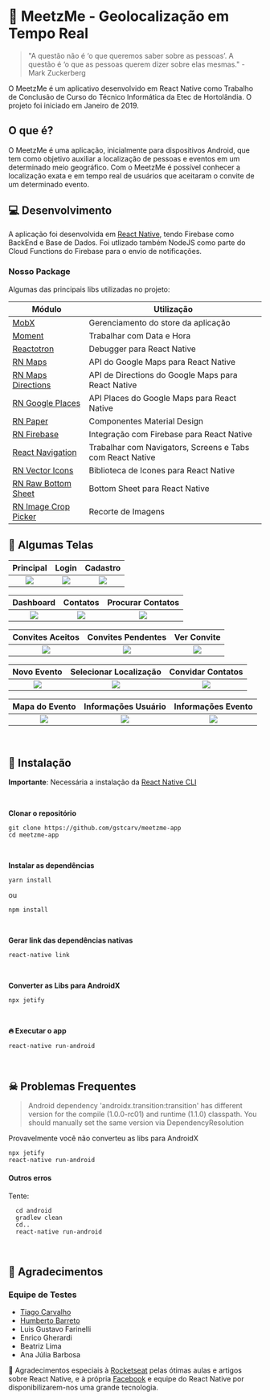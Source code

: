 # 📱 MeetzMe - Geolocalização em Tempo Real

>"A questão não é ‘o que queremos saber sobre as pessoas’. A questão é ‘o que as pessoas querem dizer sobre elas mesmas." - Mark Zuckerberg

O MeetzMe é um aplicativo desenvolvido em React Native como Trabalho de Conclusão de Curso do Técnico Informática da Etec de Hortolândia. O projeto foi iniciado em Janeiro de 2019.

## O que é?

O MeetzMe é uma aplicação, inicialmente para dispositivos Android, que tem como objetivo auxiliar a localização de pessoas e eventos em um determinado meio geográfico. Com o MeetzMe é possível conhecer a localização exata e em tempo real de usuários que aceitaram o convite de um determinado evento.

## 💻 Desenvolvimento

A aplicação foi desenvolvida em [React Native](https://facebook.github.io/react-native/), tendo Firebase como BackEnd e Base de Dados. Foi utlizado também NodeJS como parte do Cloud Functions do Firebase para o envio de notificações.

### Nosso Package
Algumas das principais libs utilizadas no projeto:

| Módulo | Utilização |
| ------------- | ------------- |
| [MobX](https://github.com/mobxjs/mobx) | Gerenciamento do store da aplicação  |
| [Moment](https://github.com/moment/moment) | Trabalhar com Data e Hora  |
| [Reactotron](https://github.com/infinitered/reactotron) | Debugger para React Native  |
| [RN Maps](https://github.com/react-native-community/react-native-maps)  | API do Google Maps para React Native  |
| [RN Maps Directions](https://github.com/bramus/react-native-maps-directions) | API de Directions do Google Maps para React Native  |
| [RN Google Places](https://github.com/tolu360/react-native-google-places) | API Places do Google Maps para React Native  |
| [RN Paper](https://github.com/callstack/react-native-paper) | Componentes Material Design  |
| [RN Firebase](https://github.com/invertase/react-native-firebase) | Integração com Firebase para React Native  |
| [React Navigation](https://github.com/react-navigation/react-navigation) | Trabalhar com Navigators, Screens e Tabs com React Native  |
| [RN Vector Icons](https://github.com/oblador/react-native-vector-icons) | Biblioteca de Icones para React Native  |
| [RN Raw Bottom Sheet](https://github.com/gstcarv/react-native-raw-bottom-sheet) | Bottom Sheet para React Native  |
| [RN Image Crop Picker](https://github.com/ivpusic/react-native-image-crop-picker) | Recorte de Imagens  |


## 📲 Algumas Telas


| Principal | Login | Cadastro |
| :---:          |     :---:      |     :---:  |
| ![](app-images/principal.png)   | ![](app-images/login.png)     | ![](app-images/cadastro.png)    |


| Dashboard | Contatos | Procurar Contatos |
| :---:          |     :---:      |     :---:  |
| ![](app-images/dashboard.png)   | ![](app-images/contatos.png)     | ![](app-images/encontrar_contatos.png)    |


| Convites Aceitos | Convites Pendentes | Ver Convite |
| :---:          |     :---:      |     :---:  |
| ![](app-images/convites_aceitos.png)   | ![](app-images/convites_pendentes.png)     | ![](app-images/ver_convite.png)    |


| Novo Evento | Selecionar Localização | Convidar Contatos |
| :---:          |     :---:      |     :---:  |
| ![](app-images/novo_evento.png)   | ![](app-images/localizacao_evento.png)     | ![](app-images/convidar_contatos.png)    |


| Mapa do Evento | Informações Usuário | Informações Evento |
| :---:          |     :---:      |     :---:  |
| ![](app-images/mapa_evento.png)   | ![](app-images/info_rota.png)     | ![](app-images/info_evento.png)    |


 <br />

## 🚀 Instalação

__Importante__: Necessária a instalação da [React Native CLI](https://facebook.github.io/react-native/docs/getting-started)

<br />

__Clonar o repositório__

```
git clone https://github.com/gstcarv/meetzme-app
cd meetzme-app
```

<br />

__Instalar as dependências__

```
yarn install
```
ou

```
npm install
```

<br />

__Gerar link das dependências nativas__

```
react-native link
```
<br />

__Converter as Libs para AndroidX__

```
npx jetify
```

<br />

__🔥 Executar o app__

```
react-native run-android
```

<br />

## ☠ Problemas Frequentes

> Android dependency 'androidx.transition:transition' has different version for the compile (1.0.0-rc01) and runtime (1.1.0) classpath. You should manually set the same version via DependencyResolution

Provavelmente você não converteu as libs para AndroidX

```
npx jetify
react-native run-android
```

#### Outros erros

Tente:
```
  cd android
  gradlew clean
  cd..
  react-native run-android
```

<br />

## 🎉 Agradecimentos

### Equipe de Testes
- [Tiago Carvalho](https://github.com/tiagocsilva)
- [Humberto Barreto](https://www.linkedin.com/in/humberto-barreto-42204116a/)
- Luis Gustavo Farinelli
- Enrico Gherardi
- Beatriz Lima
- Ana Júlia Barbosa


🌟 Agradecimentos especiais à [Rocketseat](https://github.com/Rocketseat) pelas ótimas aulas e artigos sobre React Native, e à própria [Facebook](https://github.com/facebook) e equipe do React Native por disponibilizarem-nos uma grande tecnologia.
